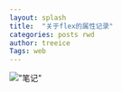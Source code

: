 ```yaml
---
layout: splash
title:  "关于flex的属性记录"
categories: posts rwd
author: treeice
Tags: web 
---
```

!["笔记"](/image/web_flex.jpg)




